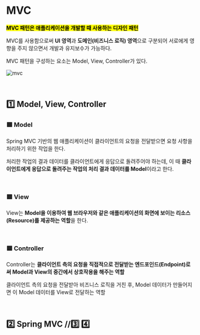 # MVC

<mark>**MVC 패턴은 애플리케이션을 개발할 때 사용하는 디자인 패턴**</mark></br>

MVC를 사용함으로써 **UI 영역**과 **도메인(비즈니스 로직) 영역**으로 구분되어 서로에게 영향을 주지 않으면서 개발과 유지보수가 가능하다.

MVC 패턴을 구성하는 요소는 Model, View, Controller가 있다. 


![mvc](https://github.com/user-attachments/assets/98c9537a-b325-4866-be5d-1bf8b0ae506d)


</br>

## 1️⃣ Model, View, Controller

### 🟥 Model

Spring MVC 기반의 웹 애플리케이션이 클라이언트의 요청을 전달받으면 요청 사항을 처리하기 위한 작업을 한다. </br>

처리한 작업의 결과 데이터를 클라이언트에게 응답으로 돌려주어야 하는데, 이 때 **클라이언트에게 응답으로 돌려주는 작업의 처리 결과 데이터를 Model**이라고 한다.

</br>

### 🟥 View

View는 **Model을 이용하여 웹 브라우저와 같은 애플리케이션의 화면에 보이는 리소스(Resource)를 제공하는 역할**을 한다.

</br>

### 🟥 Controller

Controller는 **클라이언트 측의 요청을 직접적으로 전달받는 엔드포인드(Endpoint)로써 Model과 View의 중간에서 상호작용을 해주는 역할** </br>

클라이언트 측의 요청을 전달받아 비즈니스 로직을 거친 후, Model 데이터가 만들어지면 이 Model 데이터를 View로 전달하는 역할

</br>

## 2️⃣ Spring MVC     //3️⃣ 4️⃣
